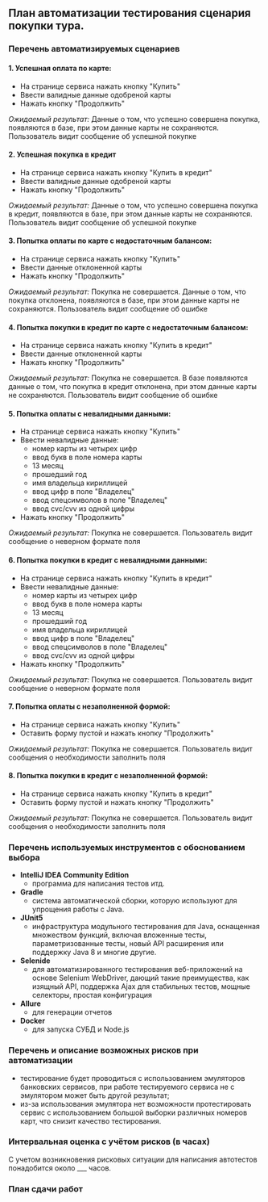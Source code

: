 ## План автоматизации тестирования сценария покупки тура.

### Перечень автоматизируемых сценариев
#### 1. Успешная оплата по карте:
* На странице сервиса нажать кнопку "Купить"
* Ввести валидные данные одобреной карты
* Нажать кнопку "Продолжить"

*Ожидаемый результат:*  Данные о том, что успешно совершена покупка, появляются в базе, при этом данные карты не сохраняются. Пользователь видит сообщение об успешной покупке
  
#### 2. Успешная покупка в кредит
* На странице сервиса нажать кнопку "Купить в кредит"
* Ввести валидные данные одобреной карты
* Нажать кнопку "Продолжить"

*Ожидаемый результат:*  Данные о том, что успешно совершена покупка в кредит, появляются в базе, при этом данные карты не сохраняются. Пользователь видит сообщение об успешной покупке

#### 3. Попытка оплаты по карте с недостаточным балансом:
* На странице сервиса нажать кнопку "Купить"
* Ввести данные отклоненной карты
* Нажать кнопку "Продолжить"

*Ожидаемый результат:*  Покупка не совершается. Данные о том, что покупка отклонена, появляются в базе, при этом данные карты не сохраняются. Пользователь видит сообщение об ошибке

 
#### 4. Попытка покупки в кредит по карте с недостаточным балансом:
* На странице сервиса нажать кнопку "Купить в кредит"
* Ввести данные отклоненной карты
* Нажать кнопку "Продолжить"

*Ожидаемый результат:*  Покупка не совершается. В базе появляются данные о том, что покупка в кредит отклонена, при этом данные карты не сохраняются. Пользователь видит сообщение об ошибке

#### 5. Попытка оплаты с невалидными данными:
* На странице сервиса нажать кнопку "Купить"
* Ввести невалидные данные:
  * номер карты из четырех цифр
  * ввод букв в поле номера карты
  * 13 месяц
  * прошедший год
  * имя владельца кириллицей
  * ввод цифр в поле "Владелец"
  * ввод спецсимволов в поле "Владелец"
  * ввод cvc/cvv из одной цифры
* Нажать кнопку "Продолжить"

*Ожидаемый результат:*  Покупка не совершается. Пользователь видит сообщение о неверном формате поля

#### 6. Попытка покупки в кредит с невалидными данными:
* На странице сервиса нажать кнопку "Купить в кредит"
* Ввести невалидные данные:
  * номер карты из четырех цифр
  * ввод букв в поле номера карты
  * 13 месяц
  * прошедший год
  * имя владельца кириллицей
  * ввод цифр в поле "Владелец"
  * ввод спецсимволов в поле "Владелец"
  * ввод cvc/cvv из одной цифры
* Нажать кнопку "Продолжить"

*Ожидаемый результат:*  Покупка не совершается. Пользователь видит сообщение о неверном формате поля

#### 7. Попытка оплаты с незаполненной формой:
* На странице сервиса нажать кнопку "Купить"
* Оставить форму пустой и нажать кнопку "Продолжить"

*Ожидаемый результат:*  Покупка не совершается. Пользователь видит сообщения о необходимости заполнить поля

#### 8. Попытка покупки в кредит с незаполненной формой:
* На странице сервиса нажать кнопку "Купить в кредит"
* Оставить форму пустой и нажать кнопку "Продолжить"

*Ожидаемый результат:*  Покупка не совершается. Пользователь видит сообщения о необходимости заполнить поля

### Перечень используемых инструментов с обоснованием выбора
* __IntelliJ IDEA Community Edition__
  - программа для написания тестов итд.
* __Gradle__
  - система автоматической сборки, которую используют для упрощения работы с Java.
* __JUnit5__
  - инфраструктура модульного тестирования для Java, оснащенная множеством функций, включая вложенные тесты, параметризованные тесты, новый API расширения или поддержку Java 8 и многие другие.
* __Selenide__
  - для автоматизированного тестирования веб-приложений на основе Selenium WebDriver, дающий такие преимущества, как изящный API, поддержка Ajax для стабильных тестов, мощные селекторы, простая конфигурация
* __Allure__
  - для генерации отчетов
* __Docker__
  - для запуска СУБД и Node.js

### Перечень и описание возможных рисков при автоматизации
- тестирование будет проводиться с использованием эмуляторов банковских сервисов, при работе тестируемого сервиса не с эмулятором может быть другой результат;
- из-за использования эмулятора нет возможности протестировать сервис с использованием большой выборки различных номеров карт, что снизит качество тестирования.

### Интервальная оценка с учётом рисков (в часах)
С учетом возникновения рисковых ситуации для написания автотестов понадобится около ___ часов.

### План сдачи работ
